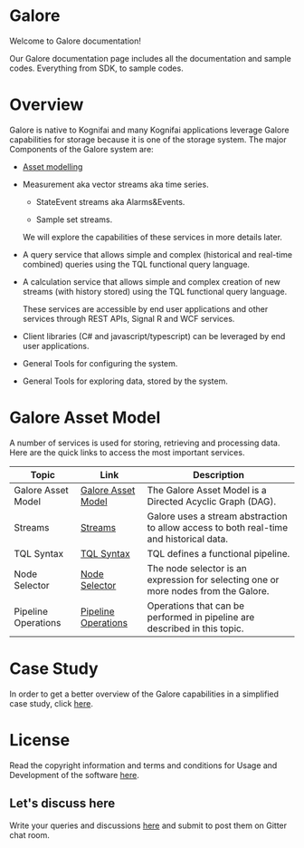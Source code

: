 
# Galore

Welcome to Galore documentation!

Our Galore documentation page includes  all the documentation and sample codes. Everything from SDK, to sample codes. 


# Overview

Galore is native to Kognifai and many Kognifai applications leverage Galore capabilities for storage because it is one of the storage system. The major Components of the Galore system are:

  - [Asset modelling](https://github.com/kognifai/Galore/blob/master/SDK-documentation/TQL.md)
  
  - Measurement aka vector streams aka time series.

    -   StateEvent streams aka Alarms&Events.

    -   Sample set streams.

       We will explore the capabilities of these services in more details later.
    
-   A query service that allows simple and complex (historical and real-time combined) queries using the TQL functional query language.

-   A calculation service that allows simple and complex creation of new streams (with  history stored) using the TQL functional query language.

    These services are accessible by end user applications and other services through REST APIs, Signal R and WCF services.

-   Client libraries (C\# and javascript/typescript) can be leveraged by end user applications.

-   General Tools for configuring the system.

-   General Tools for exploring data, stored by the system.


# Galore Asset Model
A number of services is used for storing, retrieving and processing data. Here are the quick links to access the most important services.

| Topic | Link | Description | 
|------|----------|----------|
 Galore Asset Model | [Galore Asset Model](https://github.com/kognifai/Galore/blob/master/SDK-documentation/TQL.md)|The Galore Asset Model is a Directed Acyclic Graph (DAG).|
Streams|[Streams](https://github.com/kognifai/Galore/blob/master/SDK-documentation/streams.md)|Galore uses a stream abstraction to allow access to both real-time and historical data.|
 TQL Syntax| [TQL Syntax](https://github.com/kognifai/Galore/blob/master/SDK-documentation/TQL%20Syntax.md)|TQL defines a functional pipeline. |
 Node Selector | [Node Selector](https://github.com/kognifai/Galore/blob/master/SDK-documentation/Node%20Selector.md)|The node selector is an expression for selecting one or more nodes from the Galore. |
 Pipeline Operations | [Pipeline Operations](https://github.com/kognifai/Galore/blob/master/SDK-documentation/Pipeline%20Operations.md)| Operations that can be performed in pipeline are described in this topic.

# Case Study
In order to get a better overview of the Galore capabilities in a simplified case study, click [here](https://github.com/kognifai/Galore/blob/master/SDK-documentation/casestudy.md).

# License
Read the copyright information and terms and conditions for Usage and Development of the software [here](https://github.com/kognifai/Kognifai/blob/master/License.md#copyright--year-kongsberg-digital-as).

## Let's discuss here 
 Write your queries and discussions [here](https://github.com/kognifai/Kognifai/issues) and submit to post them on Gitter chat room.
